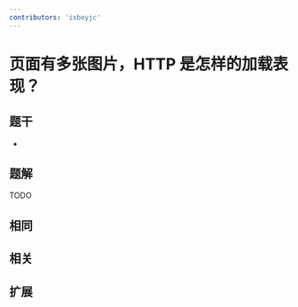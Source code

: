 ```yaml
---
contributors: 'isboyjc'
---
```


# 页面有多张图片，HTTP 是怎样的加载表现？


## 题干

- 



## 题解

<!-- ::: details 点我查看题解 -->

  TODO

<!-- ::: -->



## 相同


## 相关


## 扩展

